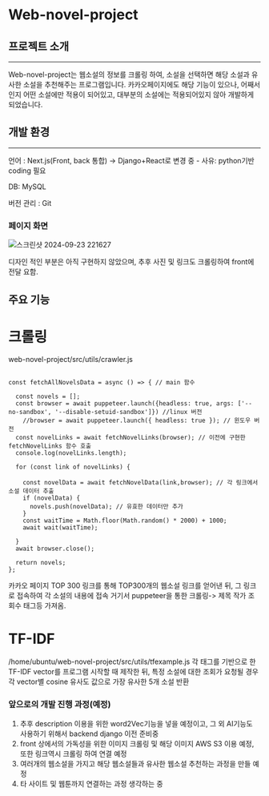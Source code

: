 # Web-novel-project

## 프로젝트 소개

---

Web-novel-project는 웹소설의 정보를 크롤링 하여, 소설을 선택하면 해당 소설과 유사한 소설을 추천해주는 프로그램입니다.
카카오페이지에도 해당 기능이 있으나, 어째서인지 어떤 소설에만 적용이 되어있고, 대부분의 소설에는 적용되어있지 않아 개발하게 되었습니다.

## 개발 환경

---
언어 : Next.js(Front, back 통합) -> Django+React로 변경 중 - 사유: python기반 coding 필요

DB: MySQL 

버전 관리 : Git

### 페이지 화면
![스크린샷 2024-09-23 221627](https://github.com/user-attachments/assets/08924400-5fa6-49db-80d2-2214351ca333)

디자인 적인 부분은 아직 구현하지 않았으며, 추후 사진 및 링크도 크롤링하여 front에 전달 요함.


## 주요 기능

# 크롤링

web-novel-project/src/utils/crawler.js
~~~

const fetchAllNovelsData = async () => { // main 함수
  
  const novels = [];
  const browser = await puppeteer.launch({headless: true, args: ['--no-sandbox', '--disable-setuid-sandbox']}) //linux 버전
    //browser = await puppeteer.launch({ headless: true }); // 윈도우 버전 
  const novelLinks = await fetchNovelLinks(browser); // 이전에 구현한 fetchNovelLinks 함수 호출
  console.log(novelLinks.length);

  for (const link of novelLinks) {
    
    const novelData = await fetchNovelData(link,browser); // 각 링크에서 소설 데이터 추출
    if (novelData) {
      novels.push(novelData); // 유효한 데이터만 추가
    }
    const waitTime = Math.floor(Math.random() * 2000) + 1000;
    await wait(waitTime);

  }
  await browser.close();

  return novels;
};
~~~
카카오 페이지 TOP 300 링크를 통해 TOP300개의 웹소설 링크를 얻어낸 뒤, 그 링크로 접속하여 각 소설의 내용에 접속
거기서 puppeteer을 통한 크롤링-> 제목 작가 조회수 태그등 가져옴.

# TF-IDF
/home/ubuntu/web-novel-project/src/utils/tfexample.js
각 태그를 기반으로 한 TF-IDF vector를 프로그램 시작할 때 제작한 뒤, 특정 소설에 대한 조회가 요청될 경우 각 vector별 cosine 유사도 값으로 가장 유사한 5개 소설 반환

### 앞으로의 개발 진행 과정(예정)
1. 추후 description 이용을 위한 word2Vec기능을 넣을 예정이고, 그 외 AI기능도 사용하기 위해서 backend django 이전 준비중
2. front 상에서의 가독성을 위한 이미지 크롤링 및 해당 이미지 AWS S3 이용 예정, 또한 링크역시 크롤링 하여 연결 예정
3. 여러개의 웹소설을 가지고 해당 웹소설들과 유사한 웹소설 추천하는 과정을 만들 예정
4. 타 사이트 및 웹툰까지 연결하는 과정 생각하는 중
